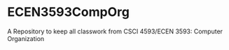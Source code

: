 # ECEN3593CompOrg
A Repository to keep all classwork from CSCI 4593/ECEN 3593: Computer Organization
